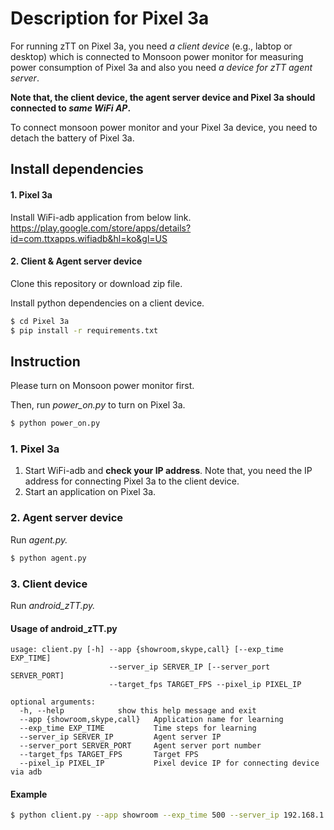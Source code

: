 # Description for Pixel 3a

For running zTT on Pixel 3a, you need *a client device* (e.g., labtop or desktop) which is connected to Monsoon power monitor for measuring power consumption of Pixel 3a and also you need *a device for zTT agent server*.

**Note that, the client device, the agent server device and Pixel 3a should connected to _same WiFi AP_.**

To connect monsoon power monitor and your Pixel 3a device, you need to detach the battery of Pixel 3a.

## Install dependencies

#### 1. Pixel 3a
Install WiFi-adb application from below link. <br>
https://play.google.com/store/apps/details?id=com.ttxapps.wifiadb&hl=ko&gl=US

#### 2. Client & Agent server device

Clone this repository or download zip file.

Install python dependencies on a client device.

```bash
$ cd Pixel 3a
$ pip install -r requirements.txt
```

## Instruction

Please turn on Monsoon power monitor first.

Then, run *power_on.py* to turn on Pixel 3a.

```bash
$ python power_on.py
```

### 1. Pixel 3a
 1. Start WiFi-adb and **check your IP address**.
    Note that, you need the IP address for connecting Pixel 3a to the client device.
 2. Start an application on Pixel 3a.

### 2. Agent server device
Run *agent.py.*

```bash
$ python agent.py
```

### 3. Client device
Run *android_zTT.py.*

#### Usage of android_zTT.py
```
usage: client.py [-h] --app {showroom,skype,call} [--exp_time EXP_TIME]
                      --server_ip SERVER_IP [--server_port SERVER_PORT]
                      --target_fps TARGET_FPS --pixel_ip PIXEL_IP

optional arguments:
  -h, --help            show this help message and exit
  --app {showroom,skype,call}   Application name for learning
  --exp_time EXP_TIME           Time steps for learning
  --server_ip SERVER_IP         Agent server IP
  --server_port SERVER_PORT     Agent server port number
  --target_fps TARGET_FPS       Target FPS
  --pixel_ip PIXEL_IP           Pixel device IP for connecting device via adb
```

#### Example
```bash
$ python client.py --app showroom --exp_time 500 --server_ip 192.168.1.24 --target_fps 60 --pixel_ip 192.168.1.35
```



